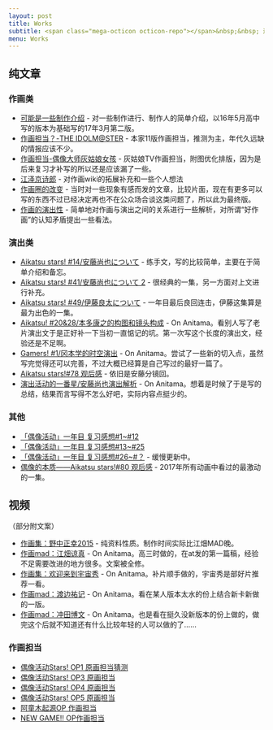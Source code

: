 ```yaml
---
layout: post
title: Works
subtitle: <span class="mega-octicon octicon-repo"></span>&nbsp;&nbsp; 过去的文章、视频存档
menu: Works
---
```


## 纯文章

### 作画类
- [可能是一些制作介绍](https://bgm.tv/blog/273015) - 对一些制作进行、制作人的简单介绍，以16年5月高中写的版本为基础写的17年3月第二版。
- [作画担当？-THE IDOLM@STER](https://bgm.tv/blog/273188) - 本家11版作画担当，推测为主，年代久远缺的情报应该不少。
- [作画担当-偶像大师灰姑娘女孩](https://bgm.tv/blog/273273) - 灰姑娘TV作画担当，附图优化排版，因为是后来复习才补写的所以还是应该漏了一些。
- [江泽京诗郎](/作画/2017/06/04/江泽京诗郎.html) - 对作画wiki的拓展补充和一些个人想法
- [作画圈的改变](/作画/2017/06/13/作画圈的改变.html) - 当时对一些现象有感而发的文章，比较片面，现在有更多可以写的东西不过已经决定再也不在公众场合谈这类问题了，所以此为最终版。
- [作画的演出性](/作画/2017/10/08/作画的演出性.html) - 简单地对作画与演出之间的关系进行一些解析，对所谓“好作画”的认知矛盾提出一些看法。

### 演出类

- [Aikatsu stars! #14/安藤尚也について](http://weibo.com/ttarticle/p/show?id=2309404012001721461656&mod=zwenzhang) - 练手文，写的比较简单，主要在于简单介绍和备忘。
- [Aikatsu stars! #41/安藤尚也について 2](http://weibo.com/ttarticle/p/show?id=2309404069934731808504&mod=zwenzhang) - 很经典的一集，另一方面对上文进行补充。
- [Aikatsu stars! #49/伊藤良太について](http://weibo.com/ttarticle/p/show?id=2309404088903781988610) - 一年目最后良回连击，伊藤这集算是最为出色的一集。
- [Aikatsu! #20&28/本多康之的构图和镜头构成](http://www.anitama.cn/article/8df485c71f9c48f5) - On Anitama。看别人写了老片演出文于是正好补一下当初一直惦记的坑。第一次写这个长度的演出文，经验还是不足啊。
- [Gamers! #1/冈本学的时空演出](http://www.anitama.cn/article/d4961da210c93013) - On Anitama。尝试了一些新的切入点，虽然写完觉得还可以完善，不过大概已经算是自己写过的最好一篇了。
- [Aikatsu stars!#78 观后感](/观后感/2017/10/20/Aikatsu-stars!-78-观后感.html) - 依旧是安藤分镜回。
- [演出活动的一番星/安藤尚也演出解析](http://www.anitama.cn/series/292) - On Anitama。想着是时候了于是写的总结，结果而言写得不怎么好吧，实际内容点挺少的。


### 其他

- [「偶像活动」一年目 复习感想#1~#12](/观后感/2017/05/29/偶像活动-一年目-复习感想-1~-12.html)
- [「偶像活动」一年目 复习感想#13~#25](/观后感/2017/06/11/偶像活动-一年目-复习感想-13~-25.html)
- [「偶像活动」一年目 复习感想#26~#？](/观后感/2017/06/25/偶像活动-一年目-复习感想-26~.html) - 缓慢更新中。
- [偶像的本质——Aikatsu stars!#80 观后感](/观后感/2017/11/04/偶像的本质-Aikatsu-stars!-80-观后感.html) - 2017年所有动画中看过的最激动的一集。


## 视频

（部分附文案）

- [作画集：野中正幸2015](http://www.bilibili.com/video/av3718663) - 纯资料性质。制作时间实际比江畑MAD晚。
- [作画mad：江畑谅真](http://www.anitama.cn/article/7f2fa384cdb28abe) - On Anitama。高三时做的，在at发的第一篇稿，经验不足需要改进的地方很多。文案被全修。
- [作画集：欢迎来到宇宙秀](http://www.anitama.cn/article/cdf8a40664b7efcb) - On Anitama。补片顺手做的，宇宙秀是部好片推荐一看。
- [作画mad：渡边祐记](http://www.anitama.cn/article/67db75097a212971) - On Anitama。看在某人版本太水的份上结合新卡新做的一版。
- [作画mad：冲田博文](http://www.anitama.cn/article/1a7753e8883f2ad6) - On Anitama。也是看在挺久没新版本的份上做的，做完这个后就不知道还有什么比较年轻的人可以做的了……

### 作画担当

- [偶像活动Stars! OP1 原画担当猜测](https://www.bilibili.com/video/av8390435)
- [偶像活动Stars! OP3 原画担当](https://www.bilibili.com/video/av7464695)
- [偶像活动Stars! OP4 原画担当](https://www.bilibili.com/video/av9814684)
- [偶像活动Stars! OP5 原画担当](https://www.bilibili.com/video/av15343580)
- [阿童木起源OP 作画担当](https://www.bilibili.com/video/av10026735)
- [NEW GAME!! OP作画担当](https://www.bilibili.com/video/av12337747)
